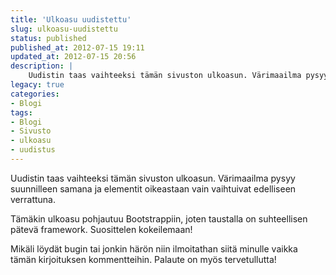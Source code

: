 ```yaml
---
title: 'Ulkoasu uudistettu'
slug: ulkoasu-uudistettu
status: published
published_at: 2012-07-15 19:11
updated_at: 2012-07-15 20:56
description: |
    Uudistin taas vaihteeksi tämän sivuston ulkoasun. Värimaailma pysyy suunnilleen samana ja elementit oikeastaan vain vaihtuivat edelliseen verrattuna. Tämäkin ulkoasu pohjautuu Bootstrappiin, joten taustalla on suhteellisen pätevä framework. Suosittelen kokeilemaan! Mikäli löydät bugin tai jonkin härön niin ilmoitathan siitä minulle vaikka tämän kirjoituksen kommentteihin. Palaute on myös tervetullutta!
legacy: true
categories:
- Blogi
tags:
- Blogi
- Sivusto
- ulkoasu
- uudistus
---
```


<p>Uudistin taas vaihteeksi tämän sivuston ulkoasun. Värimaailma pysyy suunnilleen samana ja elementit oikeastaan vain vaihtuivat edelliseen verrattuna.</p>
<p>Tämäkin ulkoasu pohjautuu Bootstrappiin, joten taustalla on suhteellisen pätevä framework. Suosittelen kokeilemaan!</p>
<p>Mikäli löydät bugin tai jonkin härön niin ilmoitathan siitä minulle vaikka tämän kirjoituksen kommentteihin. Palaute on myös tervetullutta!</p>
